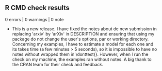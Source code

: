 ## R CMD check results

0 errors | 0 warnings | 0 note

* This is a new release. I have fixed the notes about de new submission in replacing 'arxiv' by 'arXiv' in DESCRIPTION and ensuring that using my package do not change the user's options, par or working directory.
Concerning my examples, I have to estimate a model for each one and its takes time (a few minutes > 5 seconds), so it is impossible to have no notes without wrapped them in \donttest{}. However, when I run the check on my machine, the examples ran without notes. 
A big thank to the CRAN team for their check and feedback.
